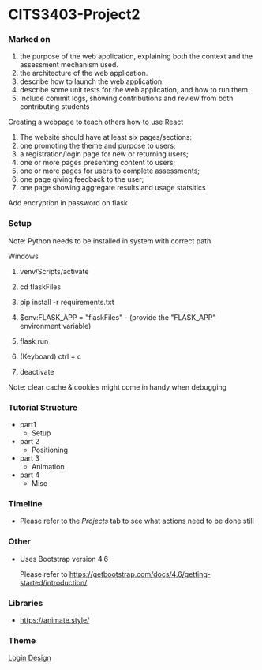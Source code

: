 # CITS3403-Project2

### Marked on

1. the purpose of the web application, explaining both the context and the assessment mechanism used.
2. the architecture of the web application.
3. describe how to launch the web application.
4. describe some unit tests for the web application, and how to run them.
5. Include commit logs, showing contributions and review from both contributing students

Creating a webpage to teach others how to use React

1. The website should have at least six pages/sections:
2. one promoting the theme and purpose to users;
3. a registration/login page for new or returning users;
4. one or more pages presenting content to users;
5. one or more pages for users to complete assessments;
6. one page giving feedback to the user;
7. one page showing aggregate results and usage statsitics

Add encryption in password on flask

### Setup

Note: Python needs to be installed in system with correct path

Windows

1. venv/Scripts/activate
2. cd flaskFiles
3. pip install -r requirements.txt
4. $env:FLASK_APP = "flaskFiles" - (provide the "FLASK_APP" environment variable)
5. flask run

6. (Keyboard) ctrl + c
7. deactivate

Note: clear cache & cookies might come in handy when debugging

### Tutorial Structure

- part1
  - Setup
- part 2
  - Positioning
- part 3
  - Animation
- part 4
  - Misc

### Timeline

- Please refer to the _Projects_ tab to see what actions need to be done still

### Other

- Uses Bootstrap version 4.6

  Please refer to https://getbootstrap.com/docs/4.6/getting-started/introduction/

### Libraries

- https://animate.style/

### Theme

[Login Design](https://profile.w3schools.com/log-in?redirect_url=https%3A%2F%2Fmy-learning.w3schools.com)
